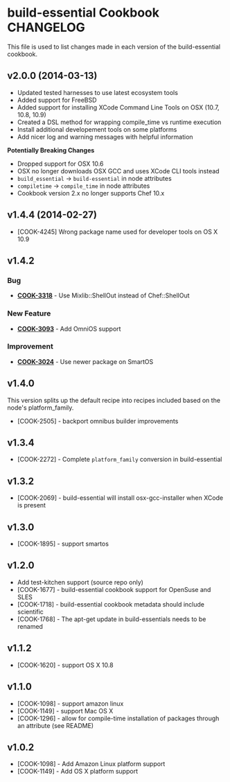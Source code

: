 build-essential Cookbook CHANGELOG
==================================
This file is used to list changes made in each version of the build-essential cookbook.

v2.0.0 (2014-03-13)
-------------------
- Updated tested harnesses to use latest ecosystem tools
- Added support for FreeBSD
- Added support for installing XCode Command Line Tools on OSX (10.7, 10.8, 10.9)
- Created a DSL method for wrapping compile_time vs runtime execution
- Install additional developement tools on some platforms
- Add nicer log and warning messages with helpful information

**Potentially Breaking Changes**

- Dropped support for OSX 10.6
- OSX no longer downloads OSX GCC and uses XCode CLI tools instead
- `build_essential` -> `build-essential` in node attributes
- `compiletime` -> `compile_time` in node attributes
- Cookbook version 2.x no longer supports Chef 10.x

v1.4.4 (2014-02-27)
-------------------
- [COOK-4245] Wrong package name used for developer tools on OS X 10.9

v1.4.2
------
### Bug
- **[COOK-3318](https://tickets.opscode.com/browse/COOK-3318)** - Use Mixlib::ShellOut instead of Chef::ShellOut

### New Feature
- **[COOK-3093](https://tickets.opscode.com/browse/COOK-3093)** - Add OmniOS support

### Improvement
- **[COOK-3024](https://tickets.opscode.com/browse/COOK-3024)** - Use newer package on SmartOS

v1.4.0
------
This version splits up the default recipe into recipes included based on the node's platform_family.

- [COOK-2505] - backport omnibus builder improvements

v1.3.4
------
- [COOK-2272] - Complete `platform_family` conversion in build-essential

v1.3.2
------
- [COOK-2069] - build-essential will install osx-gcc-installer when XCode is present

v1.3.0
------
- [COOK-1895] - support smartos

v1.2.0
------
- Add test-kitchen support (source repo only)
- [COOK-1677] - build-essential cookbook support for OpenSuse and SLES
- [COOK-1718] - build-essential cookbook metadata should include scientific
- [COOK-1768] - The apt-get update in build-essentials needs to be renamed

v1.1.2
------
- [COOK-1620] - support OS X 10.8

v1.1.0
------
- [COOK-1098] - support amazon linux
- [COOK-1149] - support Mac OS X
- [COOK-1296] - allow for compile-time installation of packages through an attribute (see README)

v1.0.2
------
- [COOK-1098] - Add Amazon Linux platform support
- [COOK-1149] - Add OS X platform support
